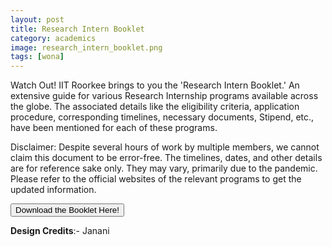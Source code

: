 ```yaml
---
layout: post
title: Research Intern Booklet
category: academics
image: research_intern_booklet.png
tags: [wona]
---
```


Watch Out! IIT Roorkee brings to you the 'Research Intern Booklet.' An extensive guide for various Research Internship programs available across the globe. The associated details like the eligibility criteria, application procedure, corresponding timelines, necessary documents, Stipend, etc., have been mentioned for each of these programs.

Disclaimer: Despite several hours of work by multiple members, we cannot claim this document to be error-free. The timelines, dates, and other details are for reference sake only. They may vary, primarily due to the pandemic. Please refer to the official websites of the relevant programs to get the updated information.

<a href="https://drive.google.com/file/d/1fs7S0qodAMQNgEANToGRqTBeJ3gDtbB2/view?usp=sharing" style="text-align: center"><button type="button" class="btn btn-primary btn-block btn-lg">Download the Booklet Here!</button></a>

**Design Credits**:- Janani
